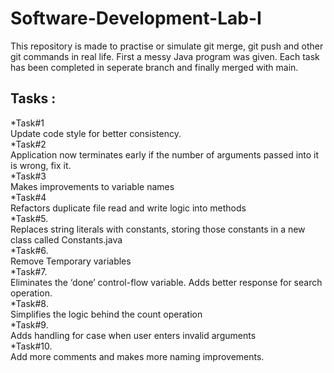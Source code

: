 # Software-Development-Lab-I
This repository is made to practise or simulate git merge, git push and other git commands in real life.
First a messy Java program was given. Each task has been completed in seperate branch and finally merged with main.

## Tasks : 

*Task#1<br>
Update code style for better consistency. <br>
*Task#2<br>
Application now terminates early if the number of arguments passed into it is wrong, fix it.<br>
*Task#3<br>
Makes improvements to variable names<br>
*Task#4<br>
Refactors duplicate file read and write logic into methods<br>
*Task#5.<br>
Replaces string literals with constants, storing those constants in a new class called Constants.java<br>
*Task#6.<br>
Remove Temporary variables<br>
*Task#7.<br>
Eliminates the ‘done’ control-flow variable. Adds better response for search operation.<br>
*Task#8.<br>
Simplifies the logic behind the count operation<br>
*Task#9.<br>
Adds handling for case when user enters invalid arguments<br>
*Task#10.<br>
Add more comments and makes more naming improvements. <br>

